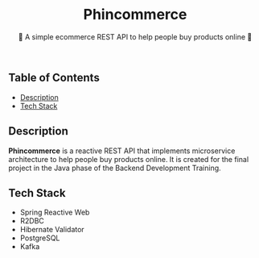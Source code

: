 <div align="center">
  <br>
  <h1>Phincommerce</h1>
  <p>🛒 A simple ecommerce REST API to help people buy products online 🛒</p>
  <br>
</div>

## Table of Contents

- [Description](#description)
- [Tech Stack](#tech-stack)

## Description

**Phincommerce** is a reactive REST API that implements microservice architecture to help
people buy products online. It is created for the final project in the Java phase of the Backend Development Training.

## Tech Stack

- Spring Reactive Web
- R2DBC
- Hibernate Validator
- PostgreSQL
- Kafka
